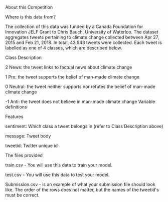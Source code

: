 About this Competition

Where is this data from?

The collection of this data was funded by a Canada Foundation for Innovation JELF Grant to Chris Bauch, University of Waterloo. The dataset aggregates tweets pertaining to climate change collected between Apr 27, 2015 and Feb 21, 2018. In total, 43,943 tweets were collected. Each tweet is labelled as one of 4 classes, which are described below.

Class Description

2 News: the tweet links to factual news about climate change

1 Pro: the tweet supports the belief of man-made climate change

0 Neutral: the tweet neither supports nor refutes the belief of man-made climate change

-1 Anti: the tweet does not believe in man-made climate change Variable definitions

Features

sentiment: Which class a tweet belongs in (refer to Class Description above)

message: Tweet body

tweetid: Twitter unique id

The files provided

train.csv - You will use this data to train your model.

test.csv - You will use this data to test your model.

Submission.csv - is an example of what your submission file should look like. The order of the rows does not matter, but the names of the tweetid's must be correct.
